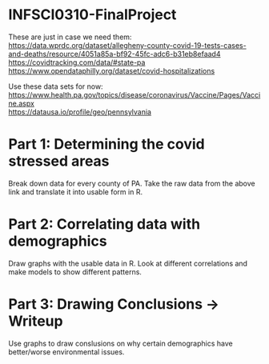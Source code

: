 # INFSCI0310-FinalProject

These are just in case we need them:<br/>
https://data.wprdc.org/dataset/allegheny-county-covid-19-tests-cases-and-deaths/resource/4051a85a-bf92-45fc-adc6-b31eb8efaad4<br/>
https://covidtracking.com/data/#state-pa<br/>
https://www.opendataphilly.org/dataset/covid-hospitalizations<br/>

Use these data sets for now:
https://www.health.pa.gov/topics/disease/coronavirus/Vaccine/Pages/Vaccine.aspx<br/>
https://datausa.io/profile/geo/pennsylvania<br/>


# Part 1: Determining the covid stressed areas
Break down data for every county of PA. Take the raw data from the above link and translate it into usable form in R.


# Part 2: Correlating data with demographics
Draw graphs with the usable data in R. Look at different correlations and make models to show different patterns.

# Part 3: Drawing Conclusions -> Writeup
Use graphs to draw conslusions on why certain demographics have better/worse environmental issues.
